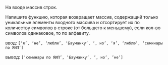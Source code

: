 На входе массив строк.

Напишите функцию, которая возвращает массив, содержащий
только уникальные элементы входного массива и отсортирует
их по количеству символов в строке (от большего к
меньшему), если кол-во символов одинаковое, то по алфавиту.

ввод: `[‘я’, ‘не’, ‘люблю’, ‘Бауманку’, ‘, но’, ‘я’,
‘люблю’, ‘семинары по ЯИП’]`

вывод: `[’семинары по ЯИП’, ’Бауманку’, ’, но’, ’не’]`